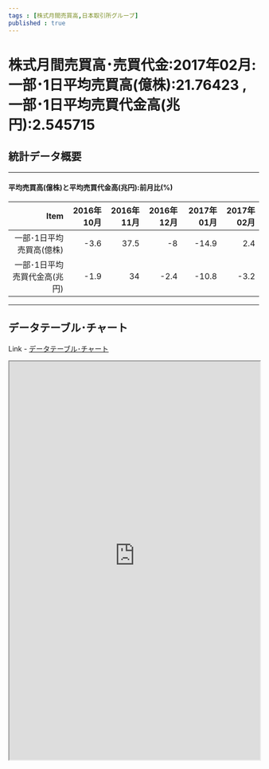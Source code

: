 ```yaml
--- 
tags : [株式月間売買高,日本取引所グループ] 
published : true
---
```

# 株式月間売買高･売買代金:2017年02月:一部･1日平均売買高(億株):21.76423 , 一部･1日平均売買代金高(兆円):2.545715
## 統計データ概要

***

#### 平均売買高(億株)と平均売買代金高(兆円):前月比(%)

|                         Item| 2016年10月| 2016年11月| 2016年12月| 2017年01月| 2017年02月|
|----------------------------:|----------:|----------:|----------:|----------:|----------:|
|     一部･1日平均売買高(億株)|       -3.6|       37.5|         -8|      -14.9|        2.4|
| 一部･1日平均売買代金高(兆円)|       -1.9|         34|       -2.4|      -10.8|       -3.2|


***
	
## データテーブル･チャート
Link - [データテーブル･チャート](http://knowledgevault.saecanet.com/charts/am-consulting.co.jp-monthlyTradingVolumeAndValue.html)
<iframe src="http://knowledgevault.saecanet.com/charts/am-consulting.co.jp-monthlyTradingVolumeAndValue.html" width="100%" height="800px"></iframe>